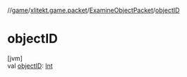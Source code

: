 //[game](../../../index.md)/[xlitekt.game.packet](../index.md)/[ExamineObjectPacket](index.md)/[objectID](object-i-d.md)

# objectID

[jvm]\
val [objectID](object-i-d.md): [Int](https://kotlinlang.org/api/latest/jvm/stdlib/kotlin/-int/index.html)
